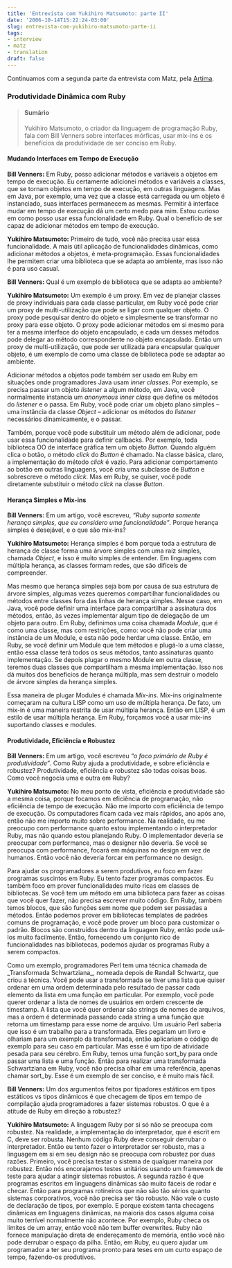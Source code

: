 ```yaml
---
title: 'Entrevista com Yukihiro Matsumoto: parte II'
date: '2006-10-14T15:22:24-03:00'
slug: entrevista-com-yukihiro-matsumoto-parte-ii
tags:
- interview
- matz
- translation
draft: false
---
```


Continuamos com a segunda parte da entrevista com Matz, pela [Artima](http://www.artima.com/intv/tuesday.html).

### Produtividade Dinâmica com Ruby

> #### Sumário
> 
> Yukihiro Matsumoto, o criador da linguagem de programação Ruby, fala com Bill Venners sobre interfaces mórficas, usar mix-ins e os benefícios da produtividade de ser conciso em Ruby.


#### Mudando Interfaces em Tempo de Execução

**Bill Venners:** Em Ruby, posso adicionar métodos e variáveis a objetos em tempo de execução. Eu certamente adicionei métodos e variáveis a classes, que se tornam objetos em tempo de execução, em outras linguagens. Mas em Java, por exemplo, uma vez que a classe está carregada ou um objeto é instanciado, suas interfaces permanecem as mesmas. Permitir à interface mudar em tempo de execução dá um certo medo para mim. Estou curioso em como posso usar essa funcionalidade em Ruby. Qual o benefício de ser capaz de adicionar métodos em tempo de execução.

**Yukihiro Matsumoto:** Primeiro de tudo, você não precisa usar essa funcionalidade. A mais útil aplicação de funcionalidades dinâmicas, como adicionar métodos a objetos, é meta-programação. Essas funcionalidades lhe permitem criar uma biblioteca que se adapta ao ambiente, mas isso não é para uso casual.

**Bill Venners:** Qual é um exemplo de biblioteca que se adapta ao ambiente?

**Yukihiro Matsumoto:** Um exemplo é um proxy. Em vez de planejar classes de proxy individuais para cada classe particular, em Ruby você pode criar um proxy de multi-utilização que pode se ligar com qualquer objeto. O proxy pode pesquisar dentro do objeto e simplesmente se transformar no proxy para esse objeto. O proxy pode adicionar métodos em si mesmo para ter a mesma interface do objeto encapsulado, e cada um desses métodos pode delegar ao método correspondente no objeto encapsulado. Então um proxy de multi-utilização, que pode ser utilizada para encapsular qualquer objeto, é um exemplo de como uma classe de biblioteca pode se adaptar ao ambiente.

Adicionar métodos a objetos pode também ser usado em Ruby em situações onde programadores Java usam _inner classes_. Por exemplo, se precisa passar um objeto _listener_ a algum método, em Java, você normalmente instancia um _anonymous inner class_ que define os métodos do _listener_ e o passa. Em Ruby, você pode criar um objeto plano simples – uma instância da classe _Object_ – adicionar os métodos do _listener_ necessários dinamicamente, e o passar.

Também, porque você pode substituir um método além de adicionar, pode usar essa funcionalidade para definir callbacks. Por exemplo, toda biblioteca OO de interface gráfica tem um objeto _Button_. Quando alguém clica o botão, o método _click_ do _Button_ é chamado. Na classe básica, claro, a implementação do método _click_ é vazio. Para adicionar comportamento ao botão em outras linguagens, você cria uma subclasse de _Button_ e sobrescreve o método _click_. Mas em Ruby, se quiser, você pode diretamente substituir o método _click_ na classe _Button_.

#### Herança Simples e Mix-ins

**Bill Venners:** Em um artigo, você escreveu, _“Ruby suporta somente herança simples, que eu considero uma funcionalidade”_. Porque herança simples é desejável, e o que são mix-ins?

**Yukihiro Matsumoto:** Herança simples é bom porque toda a estrutura de herança de classe forma uma árvore simples com uma raíz simples, chamada _Object_, e isso é muito simples de entender. Em linguagens com múltipla herança, as classes formam redes, que são difíceis de compreender.

Mas mesmo que herança simples seja bom por causa de sua estrutura de árvore simples, algumas vezes queremos compartilhar funcionalidades ou métodos entre classes fora das linhas de herança simples. Nesse caso, em Java, você pode definir uma interface para compartilhar a assinatura dos métodos, então, às vezes implementar algum tipo de delegação de um objeto para outro. Em Ruby, definimos uma coisa chamada _Module_, que é como uma classe, mas com restrições, como: você não pode criar uma instância de um Module, e esta não pode herdar uma classe. Então, em Ruby, se você definir um Module que tem métodos e plugá-lo a uma classe, então essa classe terá todos os seus métodos, tanto assinaturas quanto implementação. Se depois plugar o mesmo Module em outra classe, teremos duas classes que compartilham a mesma implementação. Isso nos dá muitos dos benefícios de herança múltipla, mas sem destruir o modelo de árvore simples da herança simples.

Essa maneira de plugar Modules é chamada _Mix-ins_. Mix-ins originalmente começaram na cultura LISP como um uso de múltipla herança. De fato, um mix-in é uma maneira restrita de usar múltipla herança. Então em LISP, é um estilo de usar múltipla herança. Em Ruby, forçamos você a usar mix-ins suportando classes e modules.

#### Produtividade, Eficiência e Robustez

**Bill Venners:** Em um artigo, você escreveu _“o foco primário de Ruby é produtividade”_. Como Ruby ajuda a produtividade, e sobre eficiência e robustez? Produtividade, eficiência e robustez são todas coisas boas. Como você negocia uma e outra em Ruby?

**Yukihiro Matsumoto:** No meu ponto de vista, eficiência e produtividade são a mesma coisa, porque focamos em eficiência de programação, não eficiência de tempo de execução. Não me importo com eficiência de tempo de execução. Os computadores ficam cada vez mais rápidos, ano após ano, então não me importo muito sobre performance. Na realidade, eu me preocupo com performance quanto estou implementando o interpretador Ruby, mas não quando estou planejando Ruby. O implementador deveria se preocupar com performance, mas o designer não deveria. Se você se preocupa com performance, focará em máquinas no design em vez de humanos. Então você não deveria forcar em performance no design.

Para ajudar os programadores a serem produtivos, eu foco em fazer programas suscintos em Ruby. Eu tento fazer programas compactos. Eu também foco em prover funcionalidades muito ricas em classes de bibliotecas. Se você tem um método em uma biblioteca para fazer as coisas que você quer fazer, não precisa escrever muito código. Em Ruby, também temos blocos, que são funções sem nome que podem ser passadas a métodos. Então podemos prover em bibliotecas templates de padrões comuns de programação, e você pode prover um bloco para customizar o padrão. Blocos são construídos dentro da linguagem Ruby, então pode usá-los muito facilmente. Então, fornecendo um conjunto rico de funcionalidades nas bibliotecas, podemos ajudar os programas Ruby a serem compactos.

Como um exemplo, programadores Perl tem uma técnica chamada de _Transformada Schwartziana\_, nomeada depois de Randall Schwartz, que criou a técnica. Você pode usar a transformada se tiver uma lista que quiser ordenar em uma ordem determinada pelo resultado de passar cada elemento da lista em uma função em particular. Por exemplo, você pode querer ordenar a lista de nomes de usuários em ordem crescente de timestamp. A lista que você quer ordenar são strings de nomes de arquivos, mas a ordem é determinada passando cada string a uma função que retorna um timestamp para esse nome de arquivo. Um usuário Perl saberia que isso é um trabalho para a transformada. Eles pegariam um livro e olhariam para um exemplo da transformada, então aplicariam o código de exemplo para seu caso em particular. Mas esse é um tipo de atividade pesada para seu cérebro. Em Ruby, temos uma função sort\_by para onde passar uma lista e uma função. Então para realizar uma transformada Schwartziana em Ruby, você não precisa olhar em uma referência, apenas chamar sort_by. Esse é um exemplo de ser conciso, e é muito mais fácil.

**Bill Venners:** Um dos argumentos feitos por tipadores estáticos em tipos estáticos vs tipos dinâmicos é que checagem de tipos em tempo de compilação ajuda programadores a fazer sistemas robustos. O que é a atitude de Ruby em direção à robustez?

**Yukihiro Matsumoto:** A linguagem Ruby por si só não se preocupa com robustez. Na realidade, a implementação do interpretador, que é escrit em C, deve ser robusta. Nenhum código Ruby deve conseguir derrubar o interpretador. Então eu tento fazer o interpretador ser robusto, mas a linguagem em si em seu design não se preocupa com robustez por duas razões. Primeiro, você precisa testar o sistema de qualquer maneira por robustez. Então nós encorajamos testes unitários usando um framework de teste para ajudar a atingir sistemas robustos. A segunda razão é que programas escritos em linguagens dinâmicas são muito fáceis de rodar e checar. Então para programas rotineiros que não são tão sérios quanto sistemas corporativos, você não precisa ser tão robusto. Não vale o custo de declaração de tipos, por exemplo. E porque existem tanta checagens dinâmicas em linguagens dinâmicas, na maioria dos casos alguma coisa muito terrível normalmente não acontece. Por exemplo, Ruby checa os limites de um array, então você não tem buffer overwrites. Ruby não fornece manipulação direta de endereçamento de memória, então você não pode derrubar o espaço da pilha. Então, em Ruby, eu quero ajudar um programador a ter seu programa pronto para teses em um curto espaço de tempo, fazendo-os produtivos.

